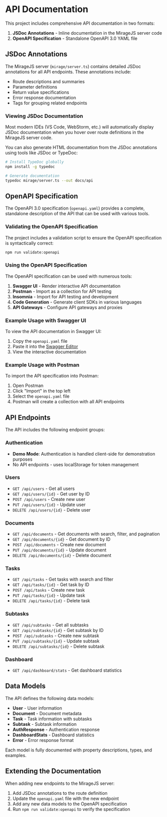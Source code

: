 # API Documentation

This project includes comprehensive API documentation in two formats:

1. **JSDoc Annotations** - Inline documentation in the MirageJS server code
2. **OpenAPI Specification** - Standalone OpenAPI 3.0 YAML file

## JSDoc Annotations

The MirageJS server (`mirage/server.ts`) contains detailed JSDoc annotations for all API endpoints. These annotations include:

- Route descriptions and summaries
- Parameter definitions
- Return value specifications
- Error response documentation
- Tags for grouping related endpoints

### Viewing JSDoc Documentation

Most modern IDEs (VS Code, WebStorm, etc.) will automatically display JSDoc documentation when you hover over route definitions in the MirageJS server code.

You can also generate HTML documentation from the JSDoc annotations using tools like JSDoc or TypeDoc:

```bash
# Install TypeDoc globally
npm install -g typedoc

# Generate documentation
typedoc mirage/server.ts --out docs/api
```

## OpenAPI Specification

The OpenAPI 3.0 specification (`openapi.yaml`) provides a complete, standalone description of the API that can be used with various tools.

### Validating the OpenAPI Specification

The project includes a validation script to ensure the OpenAPI specification is syntactically correct:

```bash
npm run validate:openapi
```

### Using the OpenAPI Specification

The OpenAPI specification can be used with numerous tools:

1. **Swagger UI** - Render interactive API documentation
2. **Postman** - Import as a collection for API testing
3. **Insomnia** - Import for API testing and development
4. **Code Generation** - Generate client SDKs in various languages
5. **API Gateways** - Configure API gateways and proxies

### Example Usage with Swagger UI

To view the API documentation in Swagger UI:

1. Copy the `openapi.yaml` file
2. Paste it into the [Swagger Editor](https://editor.swagger.io/)
3. View the interactive documentation

### Example Usage with Postman

To import the API specification into Postman:

1. Open Postman
2. Click "Import" in the top left
3. Select the `openapi.yaml` file
4. Postman will create a collection with all API endpoints

## API Endpoints

The API includes the following endpoint groups:

### Authentication
- **Demo Mode**: Authentication is handled client-side for demonstration purposes
- No API endpoints - uses localStorage for token management

### Users
- `GET /api/users` - Get all users
- `GET /api/users/{id}` - Get user by ID
- `POST /api/users` - Create new user
- `PUT /api/users/{id}` - Update user
- `DELETE /api/users/{id}` - Delete user

### Documents
- `GET /api/documents` - Get documents with search, filter, and pagination
- `GET /api/documents/{id}` - Get document by ID
- `POST /api/documents` - Create new document
- `PUT /api/documents/{id}` - Update document
- `DELETE /api/documents/{id}` - Delete document

### Tasks
- `GET /api/tasks` - Get tasks with search and filter
- `GET /api/tasks/{id}` - Get task by ID
- `POST /api/tasks` - Create new task
- `PUT /api/tasks/{id}` - Update task
- `DELETE /api/tasks/{id}` - Delete task

### Subtasks
- `GET /api/subtasks` - Get all subtasks
- `GET /api/subtasks/{id}` - Get subtask by ID
- `POST /api/subtasks` - Create new subtask
- `PUT /api/subtasks/{id}` - Update subtask
- `DELETE /api/subtasks/{id}` - Delete subtask

### Dashboard
- `GET /api/dashboard/stats` - Get dashboard statistics

## Data Models

The API defines the following data models:

- **User** - User information
- **Document** - Document metadata
- **Task** - Task information with subtasks
- **Subtask** - Subtask information
- **AuthResponse** - Authentication response
- **DashboardStats** - Dashboard statistics
- **Error** - Error response format

Each model is fully documented with property descriptions, types, and examples.

## Extending the Documentation

When adding new endpoints to the MirageJS server:

1. Add JSDoc annotations to the route definition
2. Update the `openapi.yaml` file with the new endpoint
3. Add any new data models to the OpenAPI specification
4. Run `npm run validate:openapi` to verify the specification